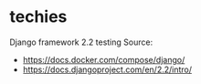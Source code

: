 # techies

Django framework 2.2 testing
Source:
- https://docs.docker.com/compose/django/
- https://docs.djangoproject.com/en/2.2/intro/
